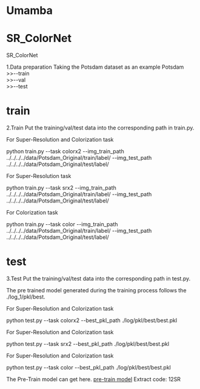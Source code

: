 # Umamba

# SR_ColorNet
SR_ColorNet

1.Data preparation
Taking the Potsdam dataset as an example Potsdam  
    >>--train    
    >>--val  
    >>--test   


# train
2.Train
Put the training/val/test data into the corresponding path in train.py.

For Super-Resolution and Colorization task

python train.py --task colorx2 --img_train_path ../../../../data/Potsdam_Original/train/label/ --img_test_path ../../../../data/Potsdam_Original/test/label/

For Super-Resolution task

python train.py --task srx2 --img_train_path ../../../../data/Potsdam_Original/train/label/ --img_test_path ../../../../data/Potsdam_Original/test/label/

For Colorization task

python train.py --task color --img_train_path ../../../../data/Potsdam_Original/train/label/ --img_test_path ../../../../data/Potsdam_Original/test/label/

  
# test
3.Test
Put the training/val/test data into the corresponding path in test.py.

The pre trained model generated during the training process follows the ./log_1/pkl/best. 

For Super-Resolution and Colorization task

python test.py --task colorx2 --best_pkl_path ./log/pkl/best/best.pkl

For Super-Resolution and Colorization task

python test.py --task srx2 --best_pkl_path ./log/pkl/best/best.pkl

For Super-Resolution and Colorization task

python test.py --task color --best_pkl_path ./log/pkl/best/best.pkl

The Pre-Train model can get here. [pre-train model](https://pan.baidu.com/s/1ghTCKOnyHOki6U0I0mX1WA?pwd=12SR)  Extract code: 12SR  
